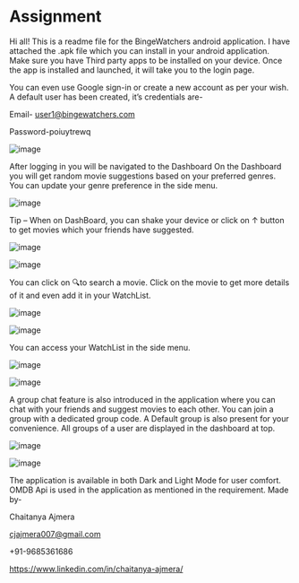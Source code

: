# Assignment
Hi all!
This is a readme file for the BingeWatchers android application.
I have attached the .apk file which you can install in your android application. Make sure you have Third party apps to be installed on your device.
Once the app is installed and launched, it will take you to the login page.
 

You can even use Google sign-in or create a new account as per your wish. A default user has been created, it’s credentials are-

Email- user1@bingewatchers.com

Password-poiuytrewq

![image](https://user-images.githubusercontent.com/107471690/173549703-4ef1c9ec-fc0c-4195-a713-6f69ae247825.png)



After logging in you will be navigated to the Dashboard
On the Dashboard you will get random movie suggestions based on your preferred genres. You can update your genre preference in the side menu.
 

![image](https://user-images.githubusercontent.com/107471690/173549751-2e68cba8-7d04-47d3-9b63-3bb044fe2a45.png)

Tip – When on DashBoard, you can shake your device or click on ↑ button to get movies which your friends have suggested.



![image](https://user-images.githubusercontent.com/107471690/173549821-98332f1d-9b02-4ecf-a18a-98e086bd5734.png)

![image](https://user-images.githubusercontent.com/107471690/173549839-658ef80b-19aa-4c01-a56f-24b105f18f25.png)


		 
You can click on 🔍to search a movie. Click on the movie to get more details of it and even add it in your WatchList.


![image](https://user-images.githubusercontent.com/107471690/173549889-e7154323-de66-4168-97e0-342a08ebb54d.png)

![image](https://user-images.githubusercontent.com/107471690/173549912-2afd361d-8088-4e0c-bb37-f5e3951b211c.png)



You can access your WatchList in the side menu.

![image](https://user-images.githubusercontent.com/107471690/173550003-8e0a63da-9dbc-4302-8131-f5ee5b26032e.png)

![image](https://user-images.githubusercontent.com/107471690/173550032-1f30b8a9-6dfc-45e3-9f2c-67d9c2adc01d.png)


A group chat feature is also introduced in the application where you can chat with your friends and suggest movies to each other. You can join a group with a dedicated group code. A  Default group is also present for your convenience. All groups of a user are displayed in the dashboard at top.

![image](https://user-images.githubusercontent.com/107471690/173550081-51bf91fc-3278-48ff-aa50-3af5f4e525f8.png)

![image](https://user-images.githubusercontent.com/107471690/173550128-5d200d46-a57f-44da-aef0-788df1b81294.png)

       

The application is available in both Dark and Light Mode for user comfort.
OMDB Api is used in the application as mentioned in the requirement.
Made by- 

Chaitanya Ajmera

cjajmera007@gmail.com

+91-9685361686

https://www.linkedin.com/in/chaitanya-ajmera/


